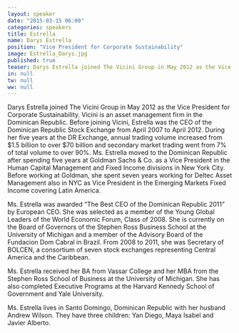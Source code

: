 ```yaml
---
layout: speaker
date: "2015-03-15 06:00"
categories: speakers
title: Estrella
name: Darys Estrella
position: "Vice President for Corporate Sustainability"
image: Estrella_Darys.jpg
published: true
teaser: Darys Estrella joined The Vicini Group in May 2012 as the Vice President for Corporate Sustainability.
in: null
tw: null
ww: null
---
```

Darys Estrella joined The Vicini Group in May 2012 as the Vice President for Corporate Sustainability. Vicini is an asset management firm in the Dominican Republic.  Before joining Vicini, Estrella was the CEO of the Dominican Republic Stock Exchange from April 2007 to April 2012.  During her five years at the DR Exchange, annual trading volume increased from $1.5 billion to over $70 billion and secondary market trading went from 7% of total volume to over 90%.  Ms. Estrella moved to the Dominican Republic after spending five years at Goldman Sachs & Co. as a Vice President in the Human Capital Management and Fixed Income divisions in New York City.  Before working at Goldman, she spent seven years working for Deltec Asset Management also in NYC as Vice President in the Emerging Markets Fixed Income covering Latin America.

Ms. Estrella was awarded “The Best CEO of the Dominican Republic 2011” by European CEO.  She was selected as a member of the Young Global Leaders of the World Economic Forum, Class of 2008.   She is currently on the Board of Governors of the Stephen Ross Business School at the University of Michigan and a member of the Advisory Board of the Fundacion Dom Cabral in Brazil.   From 2008 to 2011, she was Secretary of BOLCEN, a consortium of seven stock exchanges representing Central America and the Caribbean.

Ms. Estrella received her BA from Vassar College and her MBA from the Stephen Ross School of Business at the University of Michigan.  She has also completed Executive Programs at the Harvard Kennedy School of Government and Yale University.

Ms. Estrella lives in Santo Domingo, Dominican Republic with her husband Andrew Wilson.  They have three children: Yan Diego, Maya Isabel and Javier Alberto.
